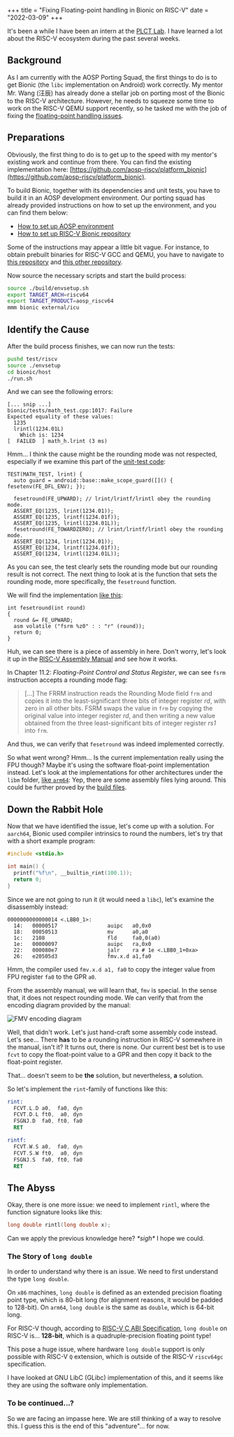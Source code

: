 +++
title = "Fixing Floating-point handling in Bionic on RISC-V"
date = "2022-03-09"
+++

It's been a while I have been an intern at the [PLCT Lab](https://plctlab.github.io/). I have learned a lot about the RISC-V ecosystem during the past several weeks.

## Background

As I am currently with the AOSP Porting Squad, the first things to do is to get Bionic (the `libc` implementation on Android) work correctly. My mentor Mr. Wang (汪辰) has already done a stellar job on porting most of the Bionic to the RISC-V architecture. However, he needs to squeeze some time to work on the RISC-V QEMU support recently, so he tasked me with the job of fixing the [floating-point handling issues](https://github.com/aosp-riscv/working-group/issues/36).

## Preparations

Obviously, the first thing to do is to get up to the speed with my mentor's existing work and continue from there.
You can find the existing implementation here: [https://github.com/aosp-riscv/platform_bionic](https://github.com/aosp-riscv/platform_bionic).

To build Bionic, together with its dependencies and unit tests, you have to build it in an AOSP development environment. Our porting squad has already provided instructions on how to set up the environment, and you can find them below:

- [How to set up AOSP environment](https://github.com/aosp-riscv/working-group/blob/9a8b450471a72cb92dbf274c9d054568ca3682ba/docs/howto-setup-build-env.md)
- [How to set up RISC-V Bionic repository](https://github.com/aosp-riscv/test-riscv/blob/4cdc228de846220e4603e1b80dabcaa4c491d98d/docs/howto-setup-test-env.md)

Some of the instructions may appear a little bit vague. For instance, to obtain prebuilt binaries for RISC-V GCC and QEMU, you have to navigate to [this repository](https://github.com/aosp-riscv/platform-prebuilts-build-tools/tree/f0e2377d3c29d1e9942dd861a8050b65cf04032c) and [this other repository](https://github.com/aosp-riscv/test-riscv/tree/4cdc228de846220e4603e1b80dabcaa4c491d98d/bin/qemu/install).

Now source the necessary scripts and start the build process:

```bash
source ./build/envsetup.sh
export TARGET_ARCH=riscv64
export TARGET_PRODUCT=aosp_riscv64
mmm bionic external/icu
```

## Identify the Cause

After the build process finishes, we can now run the tests:

```bash
pushd test/riscv
source ./envsetup
cd bionic/host
./run.sh
```

And we can see the following errors:

```
[... snip ...]
bionic/tests/math_test.cpp:1017: Failure
Expected equality of these values:
  1235
  lrintl(1234.01L)
    Which is: 1234
[  FAILED  ] math_h.lrint (3 ms)
```

Hmm... I think the cause might be the rounding mode was not respected, especially if we examine this part of the [unit-test code](https://github.com/aosp-riscv/platform_bionic/blob/0dde4734fa01e36dee2ce6372c84b32d1523a48d/tests/math_test.cpp#L1011-L1021):

```c++,linenos,linenostart=1011
TEST(MATH_TEST, lrint) {
  auto guard = android::base::make_scope_guard([]() { fesetenv(FE_DFL_ENV); });

  fesetround(FE_UPWARD); // lrint/lrintf/lrintl obey the rounding mode.
  ASSERT_EQ(1235, lrint(1234.01));
  ASSERT_EQ(1235, lrintf(1234.01f));
  ASSERT_EQ(1235, lrintl(1234.01L));
  fesetround(FE_TOWARDZERO); // lrint/lrintf/lrintl obey the rounding mode.
  ASSERT_EQ(1234, lrint(1234.01));
  ASSERT_EQ(1234, lrintf(1234.01f));
  ASSERT_EQ(1234, lrintl(1234.01L));
```

As you can see, the test clearly sets the rounding mode but our rounding result is not correct.
The next thing to look at is the function that sets the rounding mode, more specifically, the `fesetround` function.

We will find the implementation [like this](https://github.com/aosp-riscv/platform_bionic/blob/0dde4734fa01e36dee2ce6372c84b32d1523a48d/libm/riscv64/fenv.c#L96-L101):

```c,linenos,linenostart=96
int fesetround(int round)
{
  round &= FE_UPWARD;
  asm volatile ("fsrm %z0" : : "r" (round));
  return 0;
}
```

Huh, we can see there is a piece of assembly in here. Don't worry, let's look it up in the [RISC-V Assembly Manual](https://github.com/riscv/riscv-isa-manual/releases/download/Ratified-IMAFDQC/riscv-spec-20191213.pdf) and see how it works.

In Chapter 11.2: _Floating-Point Control and Status Register_, we can see `fsrm` instruction accepts a rounding mode flag:

> [...] The FRRM instruction reads the Rounding Mode field `frm` and copies it into the least-significant three bits of integer register _rd_, with zero in all other bits. FSRM swaps the value in `frm` by copying the original value into integer register _rd_, and then writing a new value obtained from the three least-significant bits of integer register _rs1_ into `frm`.

And thus, we can verify that `fesetround` was indeed implemented correctly.

So what went wrong? Hmm... Is the current implementation really using the FPU though? Maybe it's using the software float-point implementation instead. Let's look at the implementations for other architectures under the `libm` folder, [like `arm64`](https://github.com/aosp-riscv/platform_bionic/tree/0dde4734fa01e36dee2ce6372c84b32d1523a48d/libm/arm64): Yep, there are some assembly files lying around. This could be further proved by the [build files](https://github.com/aosp-riscv/platform_bionic/blob/0dde4734fa01e36dee2ce6372c84b32d1523a48d/libm/Android.bp#L320-L343).


## Down the Rabbit Hole

Now that we have identified the issue, let's come up with a solution. For `aarch64`, Bionic used compiler intrinsics to round the numbers, let's try that with a short example program:

```c
#include <stdio.h>

int main() {
  printf("%f\n", __builtin_rint(100.1));
  return 0;
}
```

Since we are not going to run it (it would need a `libc`), let's examine the disassembly instead:

```
0000000000000014 <.LBB0_1>:
  14:   00000517                auipc   a0,0x0
  18:   00050513                mv      a0,a0
  1c:   2108                    fld     fa0,0(a0)
  1e:   00000097                auipc   ra,0x0
  22:   000080e7                jalr    ra # 1e <.LBB0_1+0xa>
  26:   e20505d3                fmv.x.d a1,fa0
```

Hmm, the compiler used `fmv.x.d a1, fa0` to copy the integer value from FPU register `fa0` to the GPR `a0`.

From the assembly manual, we will learn that, `fmv` is special. In the sense that, it does not respect rounding mode. We can verify that from the encoding diagram provided by the manual:

![FMV encoding diagram](/fmv-diagram.drawio.svg)

Well, that didn't work. Let's just hand-craft some assembly code instead.
Let's see... There **has** to be a rounding instruction in RISC-V somewhere in the manual, isn't it?
It turns out, there is none. Our current best bet is to use `fcvt` to copy the float-point value to a GPR and then copy it back to the float-point register.

That... doesn't seem to be **the** solution, but nevertheless, **a** solution.

So let's implement the `rint`-family of functions like this:

```asm
rint:
  FCVT.L.D a0,  fa0, dyn
  FCVT.D.L ft0,  a0, dyn
  FSGNJ.D  fa0, ft0, fa0
  RET

rintf:
  FCVT.W.S a0,  fa0, dyn
  FCVT.S.W ft0,  a0, dyn
  FSGNJ.S  fa0, ft0, fa0
  RET
```

## The Abyss

Okay, there is one more issue: we need to implement `rintl`, where the function signature looks like this:

```c
long double rintl(long double x);
```

Can we apply the previous knowledge here? *\*sigh\** I hope we could.

### The Story of `long double`

In order to understand why there is an issue. We need to first understand the type `long double`.

On `x86` machines, `long double` is defined as an extended precision floating point type, which is 80-bit long (for alignment reasons, it would be padded to 128-bit). On `arm64`, `long double` is the same as `double`, which is 64-bit long.

For RISC-V though, according to [RISC-V C ABI Specification](https://riscv.org/wp-content/uploads/2015/01/riscv-calling.pdf), `long double` on RISC-V is... **128-bit**, which is a quadruple-precision floating point type!

This pose a huge issue, where hardware `long double` support is only possible with RISC-V `Q` extension, which is outside of the RISC-V `riscv64gc` specification.

I have looked at GNU LibC (GLibc) implementation of this, and it seems like they are using the software only implementation.

### To be continued...?

So we are facing an impasse here. We are still thinking of a way to resolve this. I guess this is the end of this "adventure"... for now.
